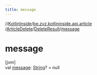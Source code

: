 ```yaml
---
title: message
---
```

//[KotlinInside](../../../../index.html)/[be.zvz.kotlininside.api.article](../../index.html)
/[ArticleDelete](../index.html)/[DeleteResult](index.html)/[message](message.html)

# message

[jvm]\
val [message](message.html): [String](https://kotlinlang.org/api/latest/jvm/stdlib/kotlin/-string/index.html)? = null




